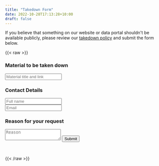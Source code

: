 ```yaml
---
title: "Takedown Form"
date: 2022-10-28T17:13:28+10:00
draft: false
---
```


If you believe that something on our website or data portal shouldn't be available publicly, please review our [takedown policy](https://docs.google.com/document/d/16EoJfwJzZFP6fnHDmh8DLymoWI88rV0As4MYFsKFbVQ/edit?usp=sharing) and submit the form below.

{{< raw >}}

<div class="flex_container">
    <form class="contact_form" action="">
        <h3 styling="margin-bottom: 1%;">Material to be taken down</h3>
        <!-- <label for="material">Material to be taken down (title and link):</label><br> -->
        <input class="contact_input" type="text" id="material" name="material" placeholder="Material title and link" required><br>
        <h3>Contact Details</h3>
        <input class="contact_input" type="text" id="fname" name="fname" placeholder="Full name"><br>
        <input class="contact_input" type="email" id="email" name="email" placeholder="Email">
        <h3>Reason for your request</h3>
        <textarea class="contact_input" type="message" id="reason" name="reason" placeholder="Reason"></textarea>
        <button type="submit">Submit</button>
    </form>
</div>
<br>

{{< /raw >}}
